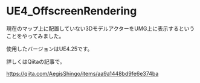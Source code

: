 # UE4_OffscreenRendering
現在のマップ上に配置していない3DモデルアクターをUMG上に表示するということをやってみました。

使用したバージョンはUE4.25です。

詳しくはQiitaの記事で。

https://qiita.com/AegisShingo/items/aa9a1448bd9fe6e374ba
